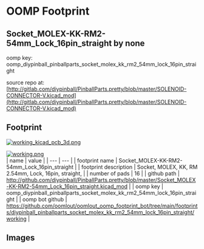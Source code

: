 # OOMP Footprint  
## Socket_MOLEX-KK-RM2-54mm_Lock_16pin_straight  by none  
  
oomp key: oomp_diypinball_pinballparts_socket_molex_kk_rm2_54mm_lock_16pin_straight  
  
source repo at: [http://gitlab.com/diypinball/PinballParts.pretty/blob/master/SOLENOID-CONNECTOR-V.kicad_mod](http://gitlab.com/diypinball/PinballParts.pretty/blob/master/SOLENOID-CONNECTOR-V.kicad_mod)  
## Footprint  
  
[![working_kicad_pcb_3d.png](working_kicad_pcb_3d_600.png)](working_kicad_pcb_3d.png)  
  
[![working.png](working_600.png)](working.png)  
| name | value | 
| --- | --- | 
| footprint name | Socket_MOLEX-KK-RM2-54mm_Lock_16pin_straight | 
| footprint description | Socket, MOLEX, KK, RM 2.54mm, Lock, 16pin, straight, | 
| number of pads | 16 | 
| github path | http://github.com/diypinball/PinballParts.pretty/blob/master/Socket_MOLEX-KK-RM2-54mm_Lock_16pin_straight.kicad_mod | 
| oomp key | oomp_diypinball_pinballparts_socket_molex_kk_rm2_54mm_lock_16pin_straight | 
| oomp bot github | https://github.com/oomlout/oomlout_oomp_footprint_bot/tree/main/footprints/diypinball_pinballparts_socket_molex_kk_rm2_54mm_lock_16pin_straight/working | 
## Images  
